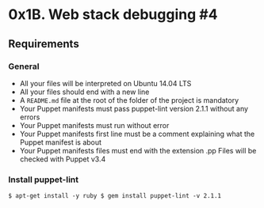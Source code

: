 # 0x1B. Web stack debugging #4

## Requirements
### General
* All your files will be interpreted on Ubuntu 14.04 LTS
* All your files should end with a new line
* A `README.md` file at the root of the folder of the project is mandatory
* Your Puppet manifests must pass puppet-lint version 2.1.1 without any errors
* Your Puppet manifests must run without error
* Your Puppet manifests first line must be a comment explaining what the Puppet manifest is about
* Your Puppet manifests files must end with the extension .pp
Files will be checked with Puppet v3.4

### Install puppet-lint
`
$ apt-get install -y ruby
$ gem install puppet-lint -v 2.1.1
`
